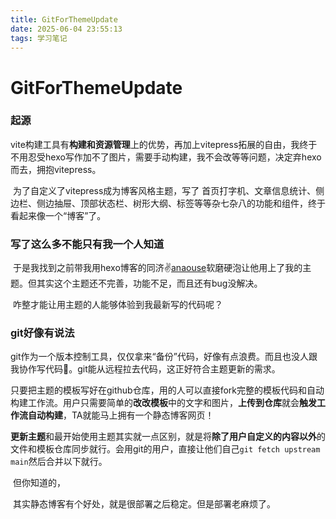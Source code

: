 ```yaml
---
title: GitForThemeUpdate
date: 2025-06-04 23:55:13
tags: 学习笔记
---
```

# GitForThemeUpdate

### 起源

​	vite构建工具有**构建和资源管理**上的优势，再加上vitepress拓展的自由，我终于不用忍受hexo写作加不了图片，需要手动构建，我不会改等等问题，决定弃hexo而去，拥抱vitepress。

​	为了自定义了vitepress成为博客风格主题，写了 首页打字机、文章信息统计、侧边栏、侧边抽屉、顶部状态栏、树形大纲、标签等等杂七杂八的功能和组件，终于看起来像一个“博客”了。

### 写了这么多不能只有我一个人知道

​	于是我找到之前带我用hexo博客的同济✌[anaouse](https://anaouse.github.io/)软磨硬泡让他用上了我的主题。但其实这个主题还不完善，功能不足，而且还有bug没解决。

​	咋整才能让用主题的人能够体验到我最新写的代码呢？

### git好像有说法

​	git作为一个版本控制工具，仅仅拿来“备份”代码，好像有点浪费。而且也没人跟我协作写代码🥲。git能从远程拉去代码，这正好符合主题更新的需求。

​	只要把主题的模板写好在github仓库，用的人可以直接fork完整的模板代码和自动构建工作流。用户只需要简单的**改改模板**中的文字和图片，**上传到仓库**就会**触发工作流自动构建**，TA就能马上拥有一个静态博客网页！

​	**更新主题**和最开始使用主题其实就一点区别，就是将**除了用户自定义的内容以外**的文件和模板仓库同步就行。会用git的用户，直接让他们自己`git fetch upstream main`然后合并以下就行。

​	但你知道的，





​	其实静态博客有个好处，就是很部署之后稳定。但是部署老麻烦了。	
